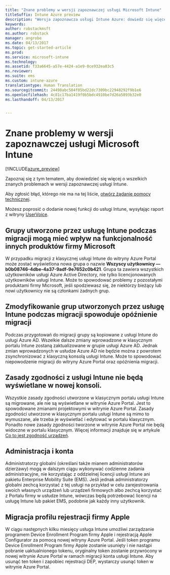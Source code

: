 ```yaml
---
title: "Znane problemy w wersji zapoznawczej usługi Microsoft Intune"
titleSuffix: Intune Azure preview
description: "Wersja zapoznawcza usługi Intune Azure: dowiedz się więcej o znanych problemach w wersji zapoznawczej"
keywords: 
author: robstackmsft
ms.author: robstack
manager: angrobe
ms.date: 04/13/2017
ms.topic: get-started-article
ms.prod: 
ms.service: microsoft-intune
ms.technology: 
ms.assetid: f33a6645-a57e-4424-a1e9-0ce932ea83c5
ms.reviewer: 
ms.suite: ems
ms.custom: intune-azure
translationtype: Human Translation
ms.sourcegitcommit: 24498abc504f05bd22dc7309bc22948292f9b1e6
ms.openlocfilehash: 4c81c17ba1419f0b5bdc4910be7d26a5893b32e0
ms.lasthandoff: 04/13/2017


---
```


# <a name="known-issues-in-the-microsoft-intune-preview"></a>Znane problemy w wersji zapoznawczej usługi Microsoft Intune


[!INCLUDE[azure_preview](../includes/azure_preview.md)]


Zapoznaj się z tym tematem, aby dowiedzieć się więcej o wszelkich znanych problemach w wersji zapoznawczej usługi Intune.

Aby zgłosić błąd, którego nie ma na tej liście, [otwórz żądanie pomocy technicznej](https://docs.microsoft.com/intune/troubleshoot/how-to-get-support-for-microsoft-intune).

Możesz poprosić o dodanie nowej funkcji do usługi Intune, wysyłając raport z witryny [UserVoice](https://microsoftintune.uservoice.com/forums/291681-ideas/category/189016-azure-admin-console).

## <a name="groups-created-by-intune-during-migration-might-affect-functionality-of-other-microsoft-products"></a>Grupy utworzone przez usługę Intune podczas migracji mogą mieć wpływ na funkcjonalność innych produktów firmy Microsoft

W przypadku migracji z klasycznej usługi Intune do witryny Azure Portal może zostać wyświetlona nowa grupa o nazwie **Wszyscy użytkownicy — b0b08746-4dbe-4a37-9adf-9e7652c0b421**. Grupa ta zawiera wszystkich użytkowników usługi Azure Active Directory, nie tylko licencjonowanych użytkowników usługi Intune. Może to spowodować problemy z pozostałymi produktami firmy Microsoft, jeśli spodziewasz się, że niektórzy bieżący lub nowi użytkownicy nie są członkami żadnych grup.

## <a name="altering-groups-created-by-intune-during-migration-will-delay-migration"></a>Zmodyfikowanie grup utworzonych przez usługę Intune podczas migracji spowoduje opóźnienie migracji

Podczas przygotowań do migracji grupy są kopiowane z usługi Intune do usługi Azure AD. Wszelkie dalsze zmiany wprowadzone w klasycznym portalu Intune zostaną zaktualizowane w grupie usługi Azure AD. Jednak zmian wprowadzonych w usłudze Azure AD nie będzie można z powrotem zsynchronizować z klasyczną konsolą usługi Intune. Może to spowodować niepowodzenie migracji do witryny Azure Portal oraz opóźnienia migracji.

## <a name="compliance-policies-from-intune-will-not-show-up-in-new-console"></a>Zasady zgodności z usługi Intune nie będą wyświetlane w nowej konsoli. 

Wszystkie zasady zgodności utworzone w klasycznym portalu usługi Intune są migrowane, ale nie są wyświetlane w witrynie Azure Portal. Jest to spowodowane zmianami projektowymi w witrynie Azure Portal. Zasady zgodności utworzone w klasycznym portalu usługi Intune są mimo to wymuszane, ale trzeba je wyświetlać i edytować w portalu klasycznym.
Ponadto nowe zasady zgodności tworzone w witrynie Azure Portal nie będą widoczne w portalu klasycznym.
Więcej informacji znajduje się w artykule [Co to jest zgodność urządzeń](https://docs.microsoft.com/intune-azure/set-device-compliance/what-is-device-compliance).




## <a name="administration-and-accounts"></a>Administracja i konta

Administratorzy globalni (określani także mianem administratorów dzierżawy) mogą w dalszym ciągu wykonywać codzienne zadania administracyjne, nie korzystając z oddzielnej licencji usługi Intune ani pakietu Enterprise Mobility Suite (EMS). Jeśli jednak administratorzy globalni zechcą korzystać z tej usługi na przykład w celu zarejestrowania swoich własnych urządzeń lub urządzeń firmowych albo zechcą korzystać z Portalu firmy w usłudze Intune, wówczas będą potrzebować licencji na usługę Intune lub pakiet EMS, podobnie jak każdy inny użytkownik.

## <a name="apple-enrollment-profile-migration"></a>Migracja profilu rejestracji firmy Apple
W ciągu następnych kilku miesięcy usługa Intune umożliwi zarządzanie programem Device Enrollment Program firmy Apple i rejestracją Apple Configurator za pomocą nowej witryny Azure Portal. Jeśli token programu Device Enrollment Program firmy Apple zostanie usunięty i nie nastąpi pobranie uaktualnionego tokenu, oryginalny token zostanie przywrócony w nowej witrynie Azure Portal w ramach migracji konta usługi Intune. Aby usunąć ten token i zapobiec rejestracji DEP, wystarczy usunąć token w witrynie Azure Portal. 

